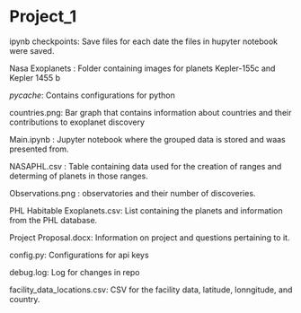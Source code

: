 # Project_1
ipynb checkpoints: Save files for each date the files in hupyter notebook were saved. 

Nasa Exoplanets : Folder containing images for planets Kepler-155c and Kepler 1455 b 

_pycache_: Contains configurations  for python

countries.png: Bar graph that contains information about countries and their contributions to exoplanet discovery 

Main.ipynb : Jupyter notebook where the grouped data is stored and waas presented from. 

NASAPHL.csv : Table containing data used for the creation of ranges and determing of planets in those ranges. 

Observations.png :  observatories and their number of discoveries. 

PHL Habitable Exoplanets.csv: List containing the planets and information from the PHL database.

Project Proposal.docx: Information on project and questions pertaining to it. 

config.py: Configurations for api keys

debug.log: Log for changes in repo 

facility_data_locations.csv: CSV for the facility data, latitude, lonngitude, and country. 
